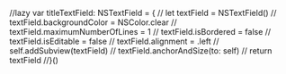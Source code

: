 //lazy var titleTextField: NSTextField = {
//   let textField = NSTextField()
//   textField.backgroundColor = NSColor.clear
//   textField.maximumNumberOfLines = 1
//   textField.isBordered = false
//   textField.isEditable = false
//   textField.alignment = .left
//   self.addSubview(textField)
//   textField.anchorAndSize(to: self)
//   return textField
//}()
